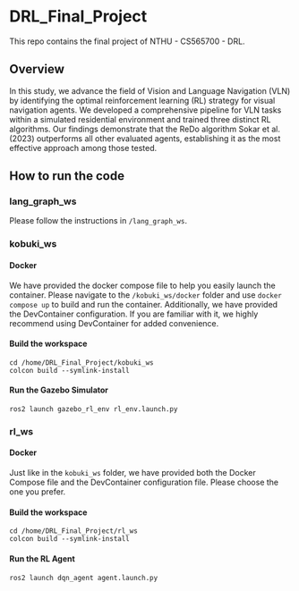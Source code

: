# DRL_Final_Project

This repo contains the final project of NTHU -  CS565700 - DRL.

## Overview

In this study, we advance the field of Vision and Language Navigation (VLN) by identifying the optimal reinforcement learning (RL) strategy for visual navigation agents. We developed a comprehensive pipeline for VLN tasks within a simulated residential environment and trained three distinct RL algorithms. Our findings demonstrate that the ReDo algorithm Sokar et al. (2023) outperforms all other evaluated agents, establishing it as the most effective approach among those tested.

## How to run the code

### lang_graph_ws

Please follow the instructions in `/lang_graph_ws`.

### kobuki_ws

#### Docker

We have provided the docker compose file to help you easily launch the container. Please navigate to the `/kobuki_ws/docker` folder and use `docker compose up` to build and run the container. Additionally, we have provided the DevContainer configuration. If you are familiar with it, we highly recommend using DevContainer for added convenience.

#### Build the workspace

```=
cd /home/DRL_Final_Project/kobuki_ws
colcon build --symlink-install 
```

#### Run the Gazebo Simulator

```=
ros2 launch gazebo_rl_env rl_env.launch.py
```

### rl_ws

#### Docker

Just like in the `kobuki_ws` folder, we have provided both the Docker Compose file and the DevContainer configuration file. Please choose the one you prefer.

#### Build the workspace

```=
cd /home/DRL_Final_Project/rl_ws
colcon build --symlink-install 
```

#### Run the RL Agent

```=
ros2 launch dqn_agent agent.launch.py
```
